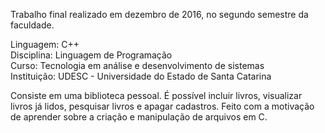 Trabalho final realizado em dezembro de 2016, no segundo semestre da faculdade.

Linguagem: C++ <br>
Disciplina: Linguagem de Programação <br>
Curso: Tecnologia em análise e desenvolvimento de sistemas <br>
Instituição: UDESC - Universidade do Estado de Santa Catarina <br>

Consiste em uma biblioteca pessoal.
É possível incluir livros, visualizar livros já lidos, pesquisar livros e apagar cadastros.
Feito com a motivação de aprender sobre a criação e manipulação de arquivos em C.